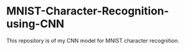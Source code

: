 # MNIST-Character-Recognition-using-CNN

This repository is of my CNN model for MNIST character recognition.

